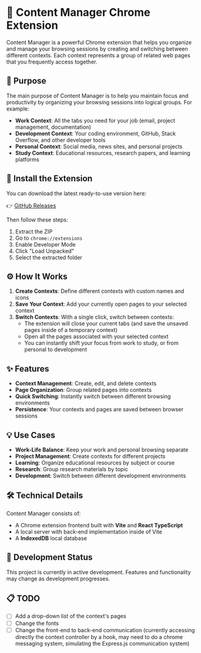 
# 🧠 Content Manager Chrome Extension

Content Manager is a powerful Chrome extension that helps you organize and manage your browsing sessions by creating and switching between different contexts. Each context represents a group of related web pages that you frequently access together.

## 🎯 Purpose

The main purpose of Content Manager is to help you maintain focus and productivity by organizing your browsing sessions into logical groups. For example:

- **Work Context**: All the tabs you need for your job (email, project management, documentation)
- **Development Context**: Your coding environment, GitHub, Stack Overflow, and other developer tools
- **Personal Context**: Social media, news sites, and personal projects
- **Study Context**: Educational resources, research papers, and learning platforms

## 🚀 Install the Extension

You can download the latest ready-to-use version here:

👉 [GitHub Releases](https://github.com/DawidSac24/ContentManager/releases)

Then follow these steps:
1. Extract the ZIP
2. Go to `chrome://extensions`
3. Enable Developer Mode
4. Click "Load Unpacked"
5. Select the extracted folder

## ⚙️ How It Works

1. **Create Contexts**: Define different contexts with custom names and icons
2. **Save Your Context**: Add your currently open pages to your selected context
3. **Switch Contexts**: With a single click, switch between contexts:
   - The extension will close your current tabs (and save the unsaved pages inside of a temporary context)
   - Open all the pages associated with your selected context
   - You can instantly shift your focus from work to study, or from personal to development

## ✨ Features

- **Context Management**: Create, edit, and delete contexts
- **Page Organization**: Group related pages into contexts
- **Quick Switching**: Instantly switch between different browsing environments
- **Persistence**: Your contexts and pages are saved between browser sessions

## 💡 Use Cases

- **Work-Life Balance**: Keep your work and personal browsing separate
- **Project Management**: Create contexts for different projects
- **Learning**: Organize educational resources by subject or course
- **Research**: Group research materials by topic
- **Development**: Switch between different development environments

## 🛠️ Technical Details

Content Manager consists of:

- A Chrome extension frontend built with **Vite** and **React TypeScript**
- A local server with back-end implementation inside of Vite
- A **IndexedDB** local database

## 🚧 Development Status

This project is currently in active development. Features and functionality may change as development progresses.

## 📋 TODO

- [ ] Add a drop-down list of the context's pages
- [ ] Change the fonts
- [ ] Change the front-end to back-end communication (currently accessing directly the context controller by a hook, may need to do a chrome messaging system, simulating the Express.js communication system)
